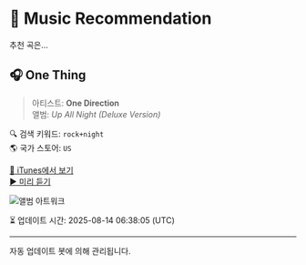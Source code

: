 
# 🎵 Music Recommendation

추천 곡은...

## 🎧 One Thing  
> 아티스트: **One Direction**  
> 앨범: _Up All Night (Deluxe Version)_  

🔍 검색 키워드: `rock+night`  
🌎 국가 스토어: `US`

[🔗 iTunes에서 보기](https://music.apple.com/us/album/one-thing/482734112?i=482734115&uo=4)  
[▶️ 미리 듣기](https://audio-ssl.itunes.apple.com/itunes-assets/AudioPreview125/v4/bf/dc/a7/bfdca705-3502-a2ba-d4a6-31a34995f79f/mzaf_1275653087888885460.plus.aac.p.m4a)

![앨범 아트워크](https://is1-ssl.mzstatic.com/image/thumb/Music125/v4/c3/d4/76/c3d4765f-006e-c9ac-6b83-50ae04894eff/dj.dqbxwvpe.jpg/100x100bb.jpg)

⏳ 업데이트 시간: 2025-08-14 06:38:05 (UTC)

---
자동 업데이트 봇에 의해 관리됩니다.
